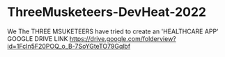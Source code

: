 # ThreeMusketeers-DevHeat-2022
We The THREE MSUKETEERS have tried to create an 'HEALTHCARE APP'
GOOGLE DRIVE LINK
https://drive.google.com/folderview?id=1FcIn5F20POQ_o_B-7SoYGteTO79Gqlbf
